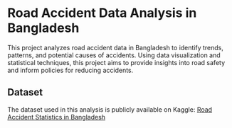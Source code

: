 # Road Accident Data Analysis in Bangladesh

This project analyzes road accident data in Bangladesh to identify trends, patterns, and potential causes of accidents. Using data visualization and statistical techniques, this project aims to provide insights into road safety and inform policies for reducing accidents.

## Dataset

The dataset used in this analysis is publicly available on Kaggle:
[Road Accident Statistics in Bangladesh](https://www.kaggle.com/datasets/msjahid/road-accident-statistics-in-bangladesh)
